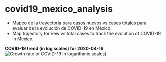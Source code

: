 # covid19_mexico_analysis

* Mapeo de la trayectoria para casos nuevos vs casos totales para evaluar de la evolución de COVID-19 en México.
* Map trajectory for new vs total cases to track the evolution of COVID-19 in Mexico.

**COVID-19 trend (in log scales) for 2020-04-16**
<br>
![Growth rate of COVID-19 in logarithmic scales)](https://i.imgur.com/0ABX9Ui.png)
